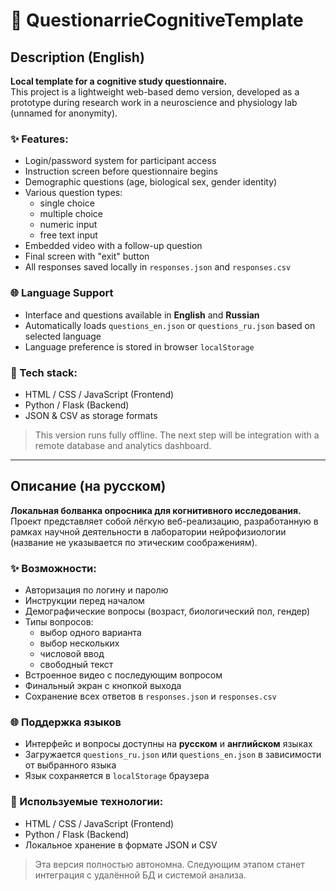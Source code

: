 # 🧠 QuestionarrieCognitiveTemplate

## Description (English)

**Local template for a cognitive study questionnaire.**  
This project is a lightweight web-based demo version, developed as a prototype during research work in a neuroscience and physiology lab (unnamed for anonymity).

### ✨ Features:
- Login/password system for participant access  
- Instruction screen before questionnaire begins  
- Demographic questions (age, biological sex, gender identity)  
- Various question types:  
  - single choice  
  - multiple choice  
  - numeric input  
  - free text input  
- Embedded video with a follow-up question  
- Final screen with "exit" button  
- All responses saved locally in `responses.json` and `responses.csv`

### 🌐 Language Support
- Interface and questions available in **English** and **Russian**  
- Automatically loads `questions_en.json` or `questions_ru.json` based on selected language  
- Language preference is stored in browser `localStorage`

### 🔧 Tech stack:
- HTML / CSS / JavaScript (Frontend)  
- Python / Flask (Backend)  
- JSON & CSV as storage formats

> This version runs fully offline. The next step will be integration with a remote database and analytics dashboard.

---

## Описание (на русском)

**Локальная болванка опросника для когнитивного исследования.**  
Проект представляет собой лёгкую веб-реализацию, разработанную в рамках научной деятельности в лаборатории нейрофизиологии (название не указывается по этическим соображениям).

### ✨ Возможности:
- Авторизация по логину и паролю  
- Инструкции перед началом  
- Демографические вопросы (возраст, биологический пол, гендер)  
- Типы вопросов:  
  - выбор одного варианта  
  - выбор нескольких  
  - числовой ввод  
  - свободный текст  
- Встроенное видео с последующим вопросом  
- Финальный экран с кнопкой выхода  
- Сохранение всех ответов в `responses.json` и `responses.csv`

### 🌐 Поддержка языков
- Интерфейс и вопросы доступны на **русском** и **английском** языках  
- Загружается `questions_ru.json` или `questions_en.json` в зависимости от выбранного языка  
- Язык сохраняется в `localStorage` браузера

### 🔧 Используемые технологии:
- HTML / CSS / JavaScript (Frontend)  
- Python / Flask (Backend)  
- Локальное хранение в формате JSON и CSV

> Эта версия полностью автономна. Следующим этапом станет интеграция с удалённой БД и системой анализа.